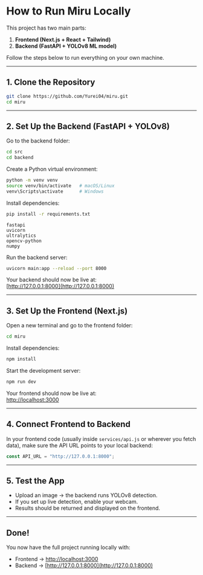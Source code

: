 # How to Run Miru Locally

This project has two main parts:  
1. **Frontend (Next.js + React + Tailwind)**  
2. **Backend (FastAPI + YOLOv8 ML model)**  

Follow the steps below to run everything on your own machine.  

---

## 1. Clone the Repository
```bash
git clone https://github.com/Yurei04/miru.git
cd miru
```

---

## 2. Set Up the Backend (FastAPI + YOLOv8)

Go to the backend folder:
```bash
cd src
cd backend
```

Create a Python virtual environment:
```bash
python -m venv venv
source venv/bin/activate   # macOS/Linux
venv\Scripts\activate      # Windows
```

Install dependencies:
```bash
pip install -r requirements.txt
```
```
fastapi
uvicorn
ultralytics
opencv-python
numpy
```

Run the backend server:
```bash
uvicorn main:app --reload --port 8000
```

Your backend should now be live at:  
[http://127.0.0.1:8000](http://127.0.0.1:8000)

---

## 3. Set Up the Frontend (Next.js)

Open a new terminal and go to the frontend folder:
```bash
cd miru
```

Install dependencies:
```bash
npm install
```

Start the development server:
```bash
npm run dev
```

Your frontend should now be live at:  
[http://localhost:3000](http://localhost:3000)

---

## 4. Connect Frontend to Backend

In your frontend code (usually inside `services/api.js` or wherever you fetch data), make sure the API URL points to your local backend:

```javascript
const API_URL = "http://127.0.0.1:8000";
```

---

## 5. Test the App

- Upload an image → the backend runs YOLOv8 detection.  
- If you set up live detection, enable your webcam.  
- Results should be returned and displayed on the frontend.  

---

## Done!

You now have the full project running locally with:

- Frontend → [http://localhost:3000](http://localhost:3000)  
- Backend → [http://127.0.0.1:8000](http://127.0.0.1:8000)
